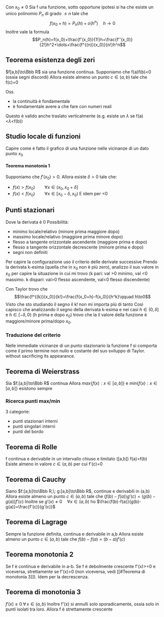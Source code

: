 Con $x_0\ne 0$
Sia f una funzione, sotto opportune ipotesi si ha che esiste un unico polinomio $P_n$ di grado $\le n$ tale che 
$$ f(x_0+h)=P_n(h)+o(h^n)\quad h\to 0$$
Inoltre vale la formula
$$P_n(h)=f(x_0)+\frac{f'(x_0)}{1!}h+\frac{f''(x_0)}{2!}h^2+\dots+\frac{f^{(n)}(x_0)}{n!}h^n$$

## Teorema esistenza degli zeri
$f[a,b]\to\Bbb R$ sia una funzione continua.
Supponiamo che f(a)f(b)<0 (ossia segni discordi)
Allora esiste almeno un punto $c\in (a,b)$ tale che f(c)=0

Oss.
- la continuità è fondamentale
- è fondamentale avere a che fare con numeri reali

Questo è valido anche traslato verticalmente (e.g. esiste un $\lambda$ se f(a)<$\lambda$<f(b)) 

## Studio locale di funzioni
Capire come è fatto il grafico di una funzione nelle vicinanze di un dato punto $x_0$
#### Teorema monotonia 1
Supponiamo che $f'(x_0)>0$. Allora esiste $\delta>0$ tale che:
- $f(x)>f(x_0)\qquad \forall x\in(x_0,x_0+\delta]$
- $f(x)<f(x_0)\qquad \forall x\in[x_0-\delta,x_0)$
E idem per <0

## Punti stazionari
Dove la derivata è 0
Possibilità:
- minimo locale/relativo (minore prima maggiore dopo)
- massimo locale/relativo (maggiore prima minore dopo)
- flesso a tangente orizzontale ascendente (maggiore prima e dopo)
- flesso a tangente orizzontale decrescente (minore prima e dopo)
- segni non definiti

Per capire la configurazione uso il criterio delle derivate successive
Prendo la derivata k-esima (quella che in $x_0$ non è più zero), analizzo il suo valore in $x_0$ per capire la situazione in cui mi trovo (k pari: val >0 minimo, val <0 massimo. k dispari: val>0 flesso ascendente, val<0 flesso discendente)

Con Taylor trovo che $$\frac{f^{(k)}(x_0)}{k!}=\frac{f(x_0+h)-f(x_0)}{h^k}\qquad h\to0$$
Visto che sto studiando il segno il k! non mi importa più di tanto 
Così capisco che analizzando il segno della derivata k-esima e nei casi $h\in(0,\delta]$ e $h\in[-\delta,0)$ (h prima e dopo $x_0$) trovo che la il valore della funzione è maggiore/minore prima/dopo $x_0$.

### Traduzione del criterio
Nelle immediate vicinanze di un punto stazionario la funzione f si comporta come il primo termine non nullo e costante del suo sviluppo di Taylor.
without sacrificing its appearance.

## Teorema di Weierstrass
Sia $f:[a,b]\to\Bbb R$ continua
Allora $max\{f(x):x\in[a,b]\}$ e $min\{f(x):x\in[a,b]\}$ esistono sempre

### Ricerca punti max/min
3 categorie:
- punti stazionari interni
- punti singolari interni
- punti del bordo

## Teorema di Rolle
f continua e derivabile in un intervallo chiuso e limitato (\[a,b\])
f(a)=f(b)
Esiste almeno in valore $c\in(a,b)$ per cui f'(c)=0

## Teorema di Cauchy
Siano $f:[a,b]\to\Bbb R,\; g:[a,b]\to\Bbb R$, continue e derivabili in (a,b)
Allora esiste almeno un punto $c\in(a,b)$ tale che $(f(b)-f(a))g'(c)=(g(b)-g(a))f'(c)$
Inoltre se $g'(x)\ne0\quad \forall x\in(a,b)$
ho $\frac{f(b)-f(a)}{g(b)-g(a)}=\frac{f'(c)}{g'(c)}$

## Teorema di Lagrage
Sempre la funzione definita, continua e derivabile in a,b
Allora esiste almeno un punto $c\in(a,b)$ tale che $f(b)-f(a)=(b-a)f'(c)$

## Teorema monotonia 2
Se f è continua e derivabile in a-b. Se f è debolmente crescente f'(x)>=0 e viceversa, strettamente se f'(x)>0 (non viceversa, vedi [[#Teorema di monotonia 3]]). Idem per la decrescenza.

## Teorema di monotonia 3
$f'(x)\ge 0\;\forall\, x\in (a,b)$
Inoltre f'(x) si annulli solo sporadicamente, ossia solo in punti isolati tra loro.
Allora f è strettamente crescente